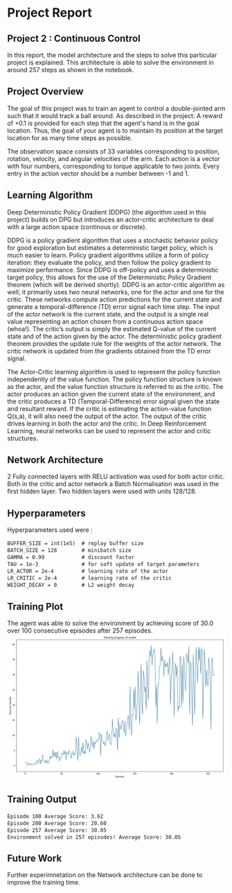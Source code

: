# Project Report
## Project 2 : Continuous Control

In this report, the model architecture and the steps to solve this particular project is explained. This architecture is able to solve the environment in around 257 steps as shown in the notebook.

## Project Overview

The goal of this project was to train an agent to control a double-jointed arm such that it would track a ball around. As described in the project: A reward of +0.1 is provided for each step that the agent's hand is in the goal location. Thus, the goal of your agent is to maintain its position at the target location for as many time steps as possible.

The observation space consists of 33 variables corresponding to position, rotation, velocity, and angular velocities of the arm. Each action is a vector with four numbers, corresponding to torque applicable to two joints. Every entry in the action vector should be a number between -1 and 1.

## Learning Algorithm

Deep Deterministic Policy Gradient (DDPG) (the algorithm used in this project) builds on DPG but introduces an actor-critic architecture to deal with a large action space (continous or discrete).

DDPG is a policy gradient algorithm that uses a stochastic behavior policy for good exploration but estimates a deterministic target policy, which is much easier to learn. Policy gradient algorithms utilize a form of policy iteration: they evaluate the policy, and then follow the policy gradient to maximize performance. Since DDPG is off-policy and uses a deterministic target policy, this allows for the use of the Deterministic Policy Gradient theorem (which will be derived shortly). DDPG is an actor-critic algorithm as well; it primarily uses two neural networks, one for the actor and one for the critic. These networks compute action predictions for the current state and generate a temporal-difference (TD) error signal each time step. The input of the actor network is the current state, and the output is a single real value representing an action chosen from a continuous action space (whoa!). The critic’s output is simply the estimated Q-value of the current state and of the action given by the actor. The deterministic policy gradient theorem provides the update rule for the weights of the actor network. The critic network is updated from the gradients obtained from the TD error signal.

The Actor-Critic learning algorithm is used to represent the policy function independently of the value function. The policy function structure is known as the actor, and the value function structure is referred to as the critic. The actor produces an action given the current state of the environment, and the critic produces a TD (Temporal-Difference) error signal given the state and resultant reward. If the critic is estimating the action-value function Q(s,a), it will also need the output of the actor. The output of the critic drives learning in both the actor and the critic. In Deep Reinforcement Learning, neural networks can be used to represent the actor and critic structures.

## Network Architecture

2 Fully connected layers with RELU activation was used for both actor critic. Both in the critic and actor network a Batch Normalisation was used in the first hidden layer. Two hidden layers were used with units 128/128.

## Hyperparameters

Hyperparameters used were :

```
BUFFER_SIZE = int(1e5)  # replay buffer size
BATCH_SIZE = 128        # minibatch size
GAMMA = 0.99            # discount factor
TAU = 1e-3              # for soft update of target parameters
LR_ACTOR = 2e-4         # learning rate of the actor 
LR_CRITIC = 2e-4        # learning rate of the critic
WEIGHT_DECAY = 0        # L2 weight decay

```

## Training Plot

The agent was able to solve the environment by achieving score of 30.0 over 100 consecutive episodes after 257 episodes.
![ ](plot.jpg)

## Training Output

```
Episode 100	Average Score: 3.62
Episode 200	Average Score: 20.60
Episode 257	Average Score: 30.05
Environment solved in 257 episodes!	Average Score: 30.05
```

## Future Work 

Further experimnetation on the Network architecture can be done to improve the training time.
